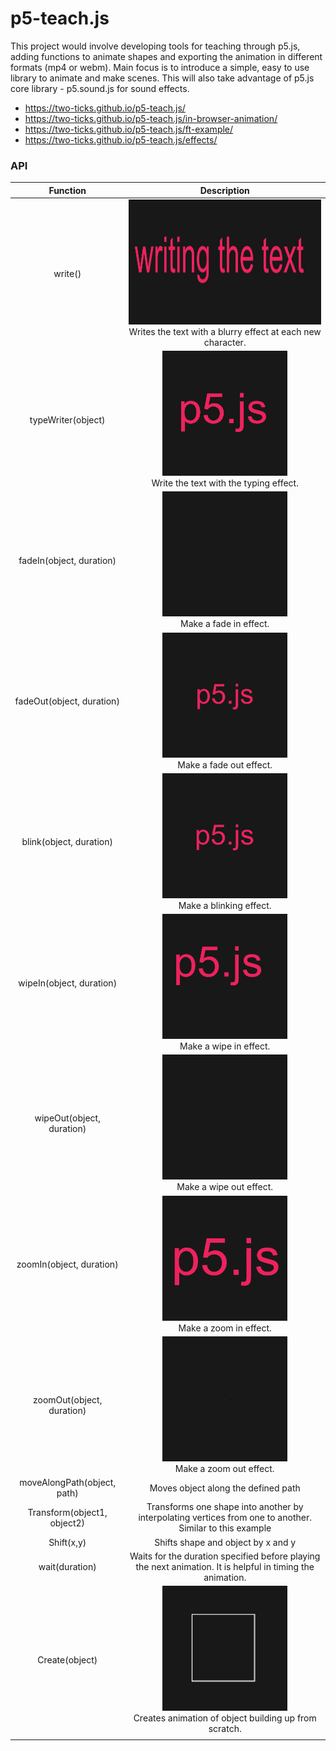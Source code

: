 # p5-teach.js
This project would involve developing tools for teaching through p5.js, adding functions to animate shapes and exporting the animation in different formats (mp4 or webm). Main focus is to introduce a simple, easy to use library to animate and make scenes. This will also take advantage of p5.js core library - p5.sound.js for sound effects.

- https://two-ticks.github.io/p5-teach.js/
- https://two-ticks.github.io/p5-teach.js/in-browser-animation/
- https://two-ticks.github.io/p5-teach.js/ft-example/
- https://two-ticks.github.io/p5-teach.js/effects/

### API 

|Function|Description|
|:---:|:---:|
| write()  | <img src="resources/write.gif" width="600" height="200"> <br />Writes the text with a blurry effect at each new character.   |
| typeWriter(object)  |  <img src="resources/typeWriter.gif" width="200" height="200"> <br />Write the text with the typing effect. |
| fadeIn(object, duration)  | <img src="resources/fadeIn.gif" width="200" height="200"> <br /> Make a fade in effect.|
|  fadeOut(object, duration) | <img src="resources/fadeOut.gif" width="200" height="200"> <br />  Make a fade out effect. |
|  blink(object, duration) | <img src="resources/blink.gif" width="200" height="200">  <br /> Make a blinking effect.|
| wipeIn(object, duration)  | <img src="resources/wipeIn.gif" width="200" height="200">  <br /> Make a wipe in effect.|
| wipeOut(object, duration)  | <img src="resources/wipeOut.gif" width="200" height="200"> <br /> Make a wipe out effect. |
|  zoomIn(object, duration) | <img src="resources/zoomIn.gif" width="200" height="200"> <br /> Make a zoom in effect. |
| zoomOut(object, duration)  |<img src="resources/zoomOut.gif" width="200" height="200">  <br /> Make a zoom out effect. |
| moveAlongPath(object, path)  |Moves object along the defined path   |
| Transform(object1, object2)  | Transforms one shape into another by interpolating vertices from one to another. Similar to this example  |
| Shift(x,y)  | Shifts shape and object by x and y  |
|wait(duration)   | Waits for the duration specified before playing the next animation. It is helpful in timing the animation.  |
| Create(object)  | <img src="resources/create.gif" width="200" height="200"> <br /> Creates animation of object building up from scratch.|
|   |   |